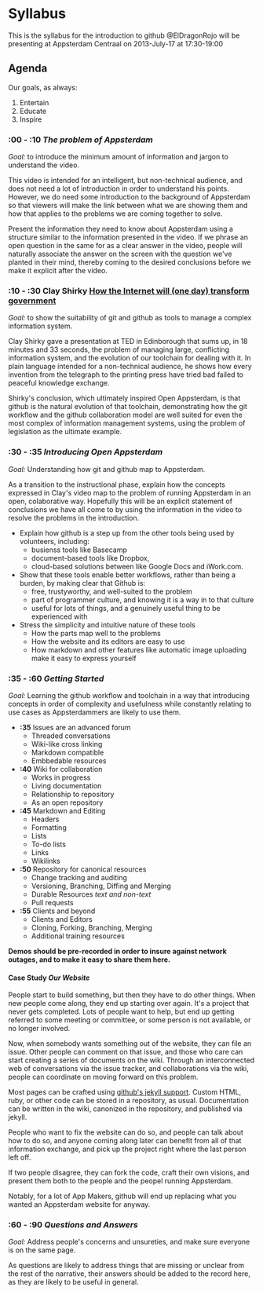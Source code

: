 # Syllabus

This is the syllabus for the introduction to github @ElDragonRojo will be presenting at Appsterdam Centraal on 2013-July-17 at 17:30-19:00

## Agenda

Our goals, as always:

1. Entertain
2. Educate
3. Inspire

### :00 - :10 _The problem of Appsterdam_

_Goal:_ to introduce the minimum amount of information and jargon to understand the video.

This video is intended for an intelligent, but non-technical audience, and does not need a lot of introduction in order to understand his points. However, we do need some introduction to the background of Appsterdam so that viewers will make the link between what we are showing them and how that applies to the problems we are coming together to solve.

Present the information they need to know about Appsterdam using a structure similar to the information presented in the video. If we phrase an open question in the same for as a clear answer in the video, people will naturally associate the answer on the screen with the question we've planted in their mind, thereby coming to the desired conclusions before we make it explicit after the video.


### :10 - :30 __Clay Shirky__ [How the Internet will (one day) transform government](http://www.youtube.com/watch?v=6bQoHIvtnTg)

_Goal:_ to show the suitability of git and github as tools to manage a complex information system.

Clay Shirky gave a presentation at TED in Edinborough that sums up, in 18 minutes and 33 seconds, the problem of managing large, conflicting information system, and the evolution of our toolchain for dealing with it. In plain language intended for a non-technical audience, he shows how every invention from the telegraph to the printing press have tried bad failed to peaceful knowledge exchange.

Shirky's conclusion, which ultimately inspired Open Appsterdam, is that github is the natural evolution of that toolchain, demonstrating how the git workflow and the github collaboration model are well suited for even the most complex of information management systems, using the problem of legislation as the ultimate example.


### :30 - :35 _Introducing Open Appsterdam_

_Goal:_ Understanding how git and github map to Appsterdam.

As a transition to the instructional phase, explain how the concepts expressed in Clay's video map to the problem of running Appsterdam in an open, colaborative way. Hopefully this will be an explicit statement of conclusions we have all come to by using the information in the video to resolve the problems in the introduction.

* Explain how github is a step up from the other tools being used by volunteers, including:
  * busienss tools like Basecamp 
  * document-based tools like Dropbox, 
  * cloud-based solutions between like Google Docs and iWork.com.
* Show that these tools enable better workflows, rather than being a burden, by making clear that Github is:
  * free, trustyworthy, and well-suited to the problem
  * part of programmer culture, and knowing it is a way in to that culture 
  * useful for lots of things, and a genuinely useful thing to be experienced with
* Stress the simplicity and intuitive nature of these tools
  * How the parts map well to the problems
  * How the website and its editors are easy to use
  * How markdown and other features like automatic image uploading make it easy to express yourself


### :35 - :60 _Getting Started_

_Goal:_ Learning the github workflow and toolchain in a way that introducing concepts in order of complexity and usefulness while constantly relating to use cases as Appsterdammers are likely to use them.

* __:35__ Issues are an advanced forum
  * Threaded conversations
  * Wiki-like cross linking
  * Markdown compatible
  * Embbedable resources
* __:40__ Wiki for collaboration
  * Works in progress
  * Living documentation
  * Relationship to repository
  * As an open repository
* __:45__ Markdown and Editing
  * Headers
  * Formatting
  * Lists
  * To-do lists
  * Links
  * Wikilinks
* __:50__ Repository for canonical resources
  * Change tracking and auditing
  * Versioning, Branching, Diffing and Merging
  * Durable Resources _text and non-text_
  * Pull requests
* __:55__ Clients and beyond
  * Clients and Editors
  * Cloning, Forking, Branching, Merging
  * Additional training resources

__Demos should be pre-recorded in order to insure against network outages, and to make it easy to share them here.__

#### Case Study _Our Website_

People start to build something, but then they have to do other things. When new people come along, they end up starting over again. It's a project that never gets completed. Lots of people want to help, but end up getting referred to some meeting or committee, or some person is not available, or no longer involved.

Now, when somebody wants something out of the website, they can file an issue. Other people can comment on that issue, and those who care can start creating a series of documents on the wiki. Through an interconnected web of conversations via the issue tracker, and collaborations via the wiki, people can coordinate on moving forward on this problem. 

Most pages can be crafted using [github's jekyll support](http://jekyllrb.com/docs/github-pages/). Custom HTML, ruby, or other code can be stored in a repository, as usual. Documentation can be written in the wiki, canonized in the repository, and published via jekyll.

People who want to fix the website can do so, and people can talk about how to do so, and anyone coming along later can benefit from all of that information exchange, and pick up the project right where the last person left off.

If two people disagree, they can fork the code, craft their own visions, and present them both to the people and the peopel running Appsterdam.

Notably, for a lot of App Makers, github will end up replacing what you wanted an Appsterdam website for anyway.


### :60 - :90 _Questions and Answers_

_Goal:_ Address people's concerns and unsureties, and make sure everyone is on the same page.

As questions are likely to address things that are missing or unclear from the rest of the narrative, their answers should be added to the record here, as they are likely to be useful in general.
